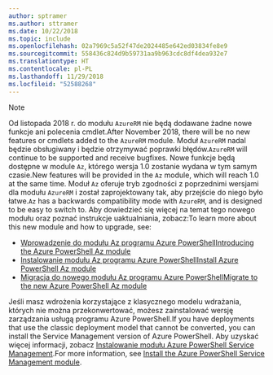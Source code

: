 ```yaml
---
author: sptramer
ms.author: sttramer
ms.date: 10/22/2018
ms.topic: include
ms.openlocfilehash: 02a7969c5a52f47de2024485e642ed03834fe8e9
ms.sourcegitcommit: 558436c824d9b59731aa9b963cdc8df4dea932e7
ms.translationtype: HT
ms.contentlocale: pl-PL
ms.lasthandoff: 11/29/2018
ms.locfileid: "52588268"
---
```

> [!NOTE]
> 
> <span data-ttu-id="08b46-101">Od listopada 2018 r. do modułu `AzureRM` nie będą dodawane żadne nowe funkcje ani polecenia cmdlet.</span><span class="sxs-lookup"><span data-stu-id="08b46-101">After November 2018, there will be no new features or cmdlets added to the `AzureRM` module.</span></span> <span data-ttu-id="08b46-102">Moduł `AzureRM` nadal będzie obsługiwany i będzie otrzymywać poprawki błędów.</span><span class="sxs-lookup"><span data-stu-id="08b46-102">`AzureRM` will continue to be supported and receive bugfixes.</span></span> <span data-ttu-id="08b46-103">Nowe funkcje będą dostępne w module `Az`, którego wersja 1.0 zostanie wydana w tym samym czasie.</span><span class="sxs-lookup"><span data-stu-id="08b46-103">New features will be provided in the `Az` module, which will reach 1.0 at the same time.</span></span> <span data-ttu-id="08b46-104">Moduł `Az` oferuje tryb zgodności z poprzednimi wersjami dla modułu `AzureRM` i został zaprojektowany tak, aby przejście do niego było łatwe.</span><span class="sxs-lookup"><span data-stu-id="08b46-104">`Az` has a backwards compatibility mode with `AzureRM`, and is designed to be easy to switch to.</span></span> <span data-ttu-id="08b46-105">Aby dowiedzieć się więcej na temat tego nowego modułu oraz poznać instrukcje uaktualniania, zobacz:</span><span class="sxs-lookup"><span data-stu-id="08b46-105">To learn more about this new module and how to upgrade, see:</span></span>
>
> * [<span data-ttu-id="08b46-106">Wprowadzenie do modułu Az programu Azure PowerShell</span><span class="sxs-lookup"><span data-stu-id="08b46-106">Introducing the Azure PowerShell Az module</span></span>](/powershell/azure/new-azureps-module-az)
> * [<span data-ttu-id="08b46-107">Instalowanie modułu Az programu Azure PowerShell</span><span class="sxs-lookup"><span data-stu-id="08b46-107">Install Azure PowerShell Az module</span></span>](/powershell/azure/install-az-ps)
> * [<span data-ttu-id="08b46-108">Migracja do nowego modułu Az programu Azure PowerShell</span><span class="sxs-lookup"><span data-stu-id="08b46-108">Migrate to the new Azure PowerShell Az module</span></span>](/powershell/azure/migrate-from-azurerm-to-az)
>
> <span data-ttu-id="08b46-109">Jeśli masz wdrożenia korzystające z klasycznego modelu wdrażania, których nie można przekonwertować, możesz zainstalować wersję zarządzania usługą programu Azure PowerShell.</span><span class="sxs-lookup"><span data-stu-id="08b46-109">If you have deployments that use the classic deployment model that cannot be converted, you can install the Service Management version of Azure PowerShell.</span></span> <span data-ttu-id="08b46-110">Aby uzyskać więcej informacji, zobacz [Instalowanie modułu Azure PowerShell Service Management](/powershell/azure/servicemanagement/install-azure-ps).</span><span class="sxs-lookup"><span data-stu-id="08b46-110">For more information, see [Install the Azure PowerShell Service Management module](/powershell/azure/servicemanagement/install-azure-ps).</span></span>
